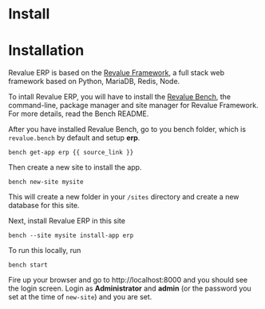 # Install

<!-- title: Revalue ERP Installation -->

# Installation

Revalue ERP is based on the <a href="http://revaluesoft.com">Revalue Framework</a>, a full stack web framework based on Python, MariaDB, Redis, Node.

To intall Revalue ERP, you will have to install the <a href="https://github.com/elba7r/platform-v9">Revalue Bench</a>, the command-line, package manager and site manager for Revalue Framework. For more details, read the Bench README.

After you have installed Revalue Bench, go to you bench folder, which is     `revalue.bench` by default and setup **erp**.

    bench get-app erp {{ source_link }}

Then create a new site to install the app.

    bench new-site mysite

This will create a new folder in your `/sites` directory and create a new database for this site.

Next, install Revalue ERP in this site

    bench --site mysite install-app erp

To run this locally, run

    bench start

Fire up your browser and go to http://localhost:8000 and you should see the login screen. Login as **Administrator** and **admin** (or the password you set at the time of `new-site`) and you are set.

<!-- jinja -->
<!-- autodoc -->
